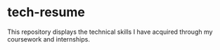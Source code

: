 # tech-resume
This repository displays the technical skills I have acquired through my coursework and internships.
